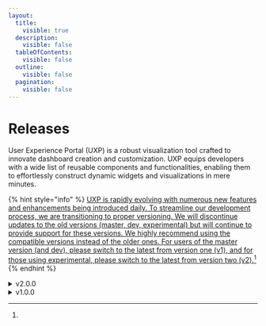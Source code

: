 ```yaml
---
layout:
  title:
    visible: true
  description:
    visible: false
  tableOfContents:
    visible: false
  outline:
    visible: false
  pagination:
    visible: false
---
```


# Releases

User Experience Portal (UXP) is a robust visualization tool crafted to innovate dashboard creation and customization. UXP equips developers with a wide list of reusable components and functionalities, enabling them to effortlessly construct dynamic widgets and visualizations in mere minutes.



{% hint style="info" %}
[UXP is rapidly evolving with numerous new features and enhancements being introduced daily. To streamline our development process, we are transitioning to proper versioning. We will discontinue updates to the old versions (master, dev, experimental) but will continue to provide support for these versions. We highly recommend using the compatible versions instead of the older ones. For users of the master version (and dev), please switch to the latest from version one (v1), and for those using experimental, please switch to the latest from version two (v2).](#user-content-fn-1)[^1]
{% endhint %}





<details>

<summary>v2.0.0</summary>





**UXP - Version 2.0.0 Release Notes**

We are delighted to unveil UXP (User Experience Portal) version 2.0.0, introducing a host of exciting enhancements and features to elevate dashboard creation and customization to new heights. This release reflects our dedication to providing developers with cutting-edge tools and capabilities to craft exceptional user experiences.

**Key Enhancements:**

1. **Revamped Dashboard Layout**: Version 2.0.0 brings a revamped dashboard layout, enhancing the overall user interface and improving usability. The new layout offers a more intuitive and visually appealing experience, empowering users to navigate and interact with dashboards effortlessly.
2. **FontAwesome Icons Integration**: In this release, UXP introduces integration with FontAwesome icons, expanding the library of available icons for users to enhance the visual representation of their dashboards and widgets.
3. **Improved Widget Drawer**: The widget drawer receives a significant overhaul in version 2.0.0, introducing a sleeker and more user-friendly interface. Users can now access and manage widgets more efficiently, with improved organization and navigation features.
4. **UI Improvements and Add-Ons**: This release introduces a series of UI improvements, including enhanced categorization and pre-built widgets ready for installation and use. The introduction of categories and pre-built widgets streamlines the widget selection process, enabling users to quickly find and add widgets to their dashboards.
5. **Theming Support**: Version 2.0.0 introduces theming support, allowing users to customize the look and feel of their dashboards. While still in its early stages, theming provides users with the flexibility to tailor dashboards to their preferences, with further enhancements planned for future releases.

**New Components:**

* UserProfile
* ColorPallet
* AutoCompleteInput
* TextArea
* FileInput
* SampleDataLabel
* LocalizationForm
* LocalizationFormModal
* DynamicForm
* BuyOnSpaceworxButton
* SpaceworxDescriptionTag

**New Hooks:**

* useAlert
* useDebounce

**List of Changes in Version 2.0.0:**

* Revamped dashboard layout for improved usability and visual appeal.
* Integration with FontAwesome icons to expand icon library options.
* Overhauled widget drawer for enhanced organization and navigation.
* UI improvements, including categorization and pre-built widgets for streamlined widget selection.
* Introduction of theming support for customizing dashboard appearance (early stage implementation).

With these enhancements, UXP version 2.0.0 empowers developers and users alike to create and interact with dashboards that are not only functional but also visually stunning and tailored to their specific needs. We look forward to seeing the innovative solutions our community will create with these new features.

Thank you for your continued support and feedback as we strive to make UXP the premier dashboarding tool for developers and users everywhere.

***

Let me know if you need further adjustments or additions!

</details>

<details>

<summary>v1.0.0</summary>

## Release Note

We are excited to announce the launch of User Experience Portal (UXP) is a robust visualization tool crafted to innovate dashboard creation and customization. UXP equips developers with a wide list of reusable components and functionalities, enabling them to effortlessly construct dynamic widgets and visualizations in mere minutes.

### Key Features:

* **Reusable Components:** UXP provides a rich library of reusable components and functionalities, giving developers a robust framework to craft customizable widgets and visualizations tailored to their precise requirements.
* **Flexible Widget Building:** With UXP, developers can effortlessly construct widgets and sidebar links that seamlessly integrate into dashboards. Moreover, the platform offers the versatility to design custom interfaces, enabling developers to deliver distinctive user experiences.
* **Third-Party Library Integration:** UXP empowers developers to harness any custom third-party libraries to enrich their visualizations and expand functionality, unlocking boundless opportunities for innovation and creativity.

### Components, hooks, and functions

UXP provides an extensive range of components and hooks to cater to various needs, including:

#### Components:

* PortalContainer
* Tooltip
* DropDownButton
* Popover
* Modal
* ModalWizard
* FilterPanel
* Wizard
* FormField
* FormFeedback
* Label
* Input
* Checkbox
* Select
* MultiSelect
* DynamicSelect
* DatePicker
* DateRangePicker
* TimePicker
* TimeRangePicker
* DateTimePicker
* SearchBox
* CalendarComponent
* ColorPicker
* TitleBar
* LinkWidgetContainer
* Loading
* NotificationBlock
* ToggleFilter
* ProfileImage
* DataList
* DataTable
* DataGrid
* HorizontalScrollList
* ItemCard
* ItemListCard
* WidgetWrapper
* MapComponent
* Button
* AsyncButton
* IconButton
* ConfirmButton
* LinkButtonWidget
* DefaultLoader
* BarChartLoader
* DonutChartLoader
* GaugeLoader
* HeatmapChartLoader
* PieChartComponent
* TrendChartComponent
* RadialGauge

#### Hooks:

* useToast
* useMessageBus
* useFields
* useResizeEffect
* useUpdateWidgetProps
* useEffectWithPolling
* useEventSubscriber

#### Functions:

* eventDispatcher

This comprehensive collection empowers developers to create versatile and feature-rich user experiences within the UXP framework.

### UXP Context:

Within the UXP context, developers gain access to essential functions and variables facilitating seamless integration and customization. These include:

* **executeAction:** Executes any Lucy model action.
* **executeService:** Executes any services in Lucy
* **executeRenderUI:** Enables rendering of custom UI within any widget, offering flexibility in designing user interfaces tailored to specific needs.
* **lucyUrl:** Stores the URL of the Lucy instance where the dashboard or interface is hosted, ensuring smooth communication with the Lucy platform.
* **apiKey:** Stores the API key of the Lucy instance, granting authorized access to UXP functionalities and services.
* **userKey:** Represents the current logged-in user's user key, providing personalized access and authentication within the UXP environment.

With its robust feature set and flexibility, UXP empowers developers to craft captivating dashboards and visualizations, enhancing user experiences to new heights. We eagerly anticipate the innovative solutions our community will create using UXP.

</details>

[^1]: 
